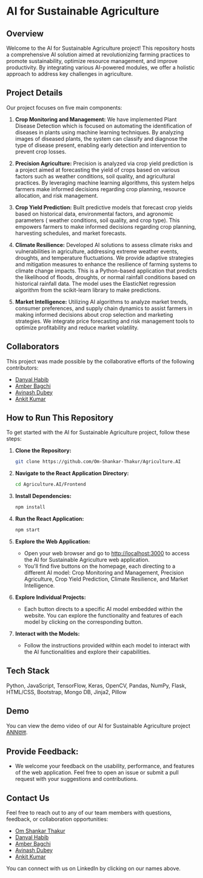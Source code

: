 # AI for Sustainable Agriculture

## Overview
Welcome to the AI for Sustainable Agriculture project! This repository hosts a comprehensive AI solution aimed at revolutionizing farming practices to promote sustainability, optimize resource management, and improve productivity. By integrating various AI-powered modules, we offer a holistic approach to address key challenges in agriculture.

## Project Details
Our project focuses on five main components:

1. **Crop Monitoring and Management:**
We have implemented Plant Disease Detection which is focused on automating the identification of diseases in plants using machine learning techniques. By analyzing images of diseased plants, the system can classify and diagnose the type of disease present, enabling early detection and intervention to prevent crop losses.

2. **Precision Agriculture:**
Precision is analyzed via crop yield prediction is a project aimed at forecasting the yield of crops based on various factors such as weather conditions, soil quality, and agricultural practices. By leveraging machine learning algorithms, this system helps farmers make informed decisions regarding crop planning, resource allocation, and risk management.

3. **Crop Yield Prediction:**
Built predictive models that forecast crop yields based on historical data, environmental factors, and agronomic parameters ( weather conditions, soil quality, and crop type). This empowers farmers to make informed decisions regarding crop planning, harvesting schedules, and market forecasts. 

4. **Climate Resilience:**
Developed AI solutions to assess climate risks and vulnerabilities in agriculture, addressing extreme weather events, droughts, and temperature fluctuations. We provide adaptive strategies and mitigation measures to enhance the resilience of farming systems to climate change impacts. This is a Python-based application that predicts the likelihood of floods, droughts, or normal rainfall conditions based on historical rainfall data. The model uses the ElasticNet regression algorithm from the scikit-learn library to make predictions.

5. **Market Intelligence:**
Utilizing AI algorithms to analyze market trends, consumer preferences, and supply chain dynamics to assist farmers in making informed decisions about crop selection and marketing strategies. We integrate price forecasting and risk management tools to optimize profitability and reduce market volatility.

## Collaborators
This project was made possible by the collaborative efforts of the following contributors:
- [Danyal Habib](https://github.com/DanyalHabib007)
- [Amber Bagchi](https://github.com/amber-bagchi)
- [Avinash Dubey](https://github.com/Just-a-code-lover)
- [Ankit Kumar](https://github.com/iamankit7667)

## How to Run This Repository
To get started with the AI for Sustainable Agriculture project, follow these steps:

1. **Clone the Repository:**
   ```bash
   git clone https://github.com/Om-Shankar-Thakur/Agriculture.AI
   

2. **Navigate to the React Application Directory:**
      ```bash
   cd Agriculture.AI/Frontend

3. **Install Dependencies:**
      ```bash
   npm install

4. **Run the React Application:**
      ```bash
   npm start

5. **Explore the Web Application:**
   - Open your web browser and go to [http://localhost:3000](http://localhost:3000) to access the AI for Sustainable Agriculture web application.
   - You'll find five buttons on the homepage, each directing to a different AI model: Crop Monitoring and Management, Precision Agriculture, Crop Yield Prediction, Climate Resilience, and Market Intelligence.

6. **Explore Individual Projects:**
   - Each button directs to a specific AI model embedded within the website. You can explore the functionality and features of each model by clicking on the corresponding button.

7. **Interact with the Models:**

   - Follow the instructions provided within each model to interact with the AI functionalities and explore their capabilities.
  
## Tech Stack
Python,
JavaScript,
TensorFlow,
Keras,
OpenCV,
Pandas,
NumPy,
Flask,
HTML/CSS,
Bootstrap,
Mongo DB,
Jinja2,
Pillow
  

## Demo

You can view the demo video of our AI for Sustainable Agriculture project [ANNदाता](https://www.youtube.com/watch?v=w-l_76hKMfY).

## Provide Feedback:
- We welcome your feedback on the usability, performance, and features of the web application. Feel free to open an issue or submit a pull request with your suggestions and contributions.

## Contact Us
Feel free to reach out to any of our team members with questions, feedback, or collaboration opportunities:
- [Om Shankar Thakur](https://www.linkedin.com/in/om-shankar-86981b224/)
- [Danyal Habib](https://www.linkedin.com/in/danyal-habib-500bb2265)
- [Amber Bagchi](https://www.linkedin.com/in/amber-bagchi-1031a9288/)
- [Avinash Dubey](https://www.linkedin.com/in/avinash-dubey-036a07271/)
- [Ankit Kumar](https://www.linkedin.com/in/ankit-kumar-57b128284/)

You can connect with us on LinkedIn by clicking on our names above.


